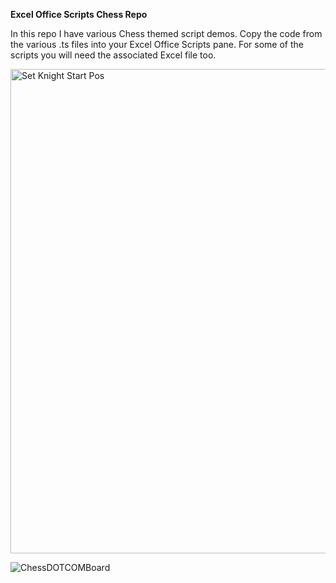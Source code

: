 **Excel Office Scripts Chess Repo**

In this repo I have various Chess themed script demos. Copy the code from the various .ts files into 
your Excel Office Scripts pane. For some of the scripts you will need the associated Excel file too. 

<img width="775" alt="Set Knight Start Pos" src="https://user-images.githubusercontent.com/47678539/175622243-c325a527-338b-410f-968f-72f8a7990f3d.PNG">


![ChessDOTCOMBoard](https://user-images.githubusercontent.com/47678539/175622577-14e1d2fe-ea1d-48eb-8aab-73db4998bc40.PNG)





